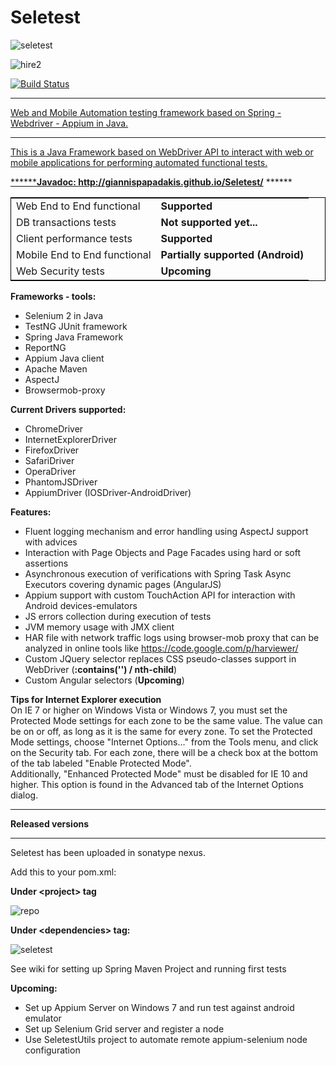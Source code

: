 Seletest 
========
![seletest](https://cloud.githubusercontent.com/assets/3785668/4871463/ff777690-61b7-11e4-9cb7-916e8d43f616.png)

![hire2](https://cloud.githubusercontent.com/assets/3785668/5871555/2e5c7d4a-a2e8-11e4-8473-519ddd2b2173.png)

<a href="https://buildhive.cloudbees.com/job/GiannisPapadakis/job/Seletest/">
<img src="https://camo.githubusercontent.com/f35d0c52028b388ea9593c5fd2bf78a3b955c7af/68747470733a2f2f6275696c64686976652e636c6f7564626565732e636f6d2f6a6f622f6d696368616c2d6c6970736b692f6a6f622f706167652d6f626a656374732d7765626472697665722f62616467652f69636f6e" alt="Build Status" data-canonical-source="https://buildhive.cloudbees.com/job/michal-lipski/job/page-objects-webdriver/badge/icon" style="max-width:100%;">

*****************************************************************************************
Web and Mobile Automation testing framework based on Spring - Webdriver - Appium in Java.
*****************************************************************************************

This is a Java Framework based on WebDriver API to interact with web or mobile applications for performing automated functional tests.

******<b>Javadoc: http://giannispapadakis.github.io/Seletest/</b> ******


<html>

<body>
<table style="width:100%; border: 1px solid black;border-collapse: collapse;">
  <tr>
    <td>Web End to End functional</td>
    <td><b>Supported</b></td>		
  </tr>
  <tr>
    <td>DB transactions tests</td>
    <td><b>Not supported yet...</b></td>		
  </tr>
  <tr>
    <td>Client performance tests</td>
    <td><b>Supported</b></td>		
  </tr>
   <tr>
    <td>Mobile End to End functional</td>
    <td><b>Partially supported (Android)</b></td>		
  </tr>
  <tr>
    <td>Web Security tests</td>
    <td><b>Upcoming</b></td>		
  </tr>
</table>

</body>
</html>

<b>Frameworks - tools:</b><br>
* Selenium 2 in Java<br>
* TestNG JUnit framework<br>
* Spring Java Framework<br>
* ReportNG<br>
* Appium Java client<br>
* Apache Maven<br>
* AspectJ<br>
* Browsermob-proxy<br>


<b>Current Drivers supported:</b><br>
* ChromeDriver<br>
* InternetExplorerDriver<br>
* FirefoxDriver<br>
* SafariDriver<br>
* OperaDriver<br>
* PhantomJSDriver<br>
* AppiumDriver (IOSDriver-AndroidDriver)<br>

<b>Features:</b>
 * Fluent logging mechanism and error handling using AspectJ support with advices
 * Interaction with Page Objects and Page Facades using hard or soft assertions
 * Asynchronous execution of verifications with Spring Task Async Executors covering dynamic pages (AngularJS)
 * Appium support with custom TouchAction API for interaction with Android devices-emulators
 * JS errors collection during execution of tests
 * JVM memory usage with JMX client
 * HAR file with network traffic logs using browser-mob proxy that can be analyzed in online tools like https://code.google.com/p/harviewer/ 
 * Custom JQuery selector replaces CSS pseudo-classes support in WebDriver (<b>:contains('') / nth-child</b>)
 * Custom Angular selectors (<b>Upcoming</b>)


<b>Tips for Internet Explorer execution</b><br>
On IE 7 or higher on Windows Vista or Windows 7, you must set the Protected Mode settings for each zone to be the same value. The value can be on or off, as long as it is the same for every zone. To set the Protected Mode settings, choose "Internet Options..." from the Tools menu, and click on the Security tab. For each zone, there will be a check box at the bottom of the tab labeled "Enable Protected Mode".<br>
Additionally, "Enhanced Protected Mode" must be disabled for IE 10 and higher. This option is found in the Advanced tab of the Internet Options dialog.


*******************************************
<b>Released versions</b>
*******************************************

Seletest has been uploaded in sonatype nexus.<br>

Add this to your pom.xml:<br>

<b>Under \<project\> tag</b> <br>

![repo](https://cloud.githubusercontent.com/assets/3785668/4512733/cb9308ba-4b43-11e4-8101-905376c28c6e.png)
 
<b>Under \<dependencies\> tag:</b><br>

![seletest](https://cloud.githubusercontent.com/assets/3785668/4512750/02aa9048-4b44-11e4-9444-98ba48f35769.png)

See wiki for setting up Spring Maven Project and running first tests<br>

<b>Upcoming:</b>
* Set up Appium Server on Windows 7 and run test against android emulator
* Set up Selenium Grid server and register a node
* Use SeletestUtils project to automate remote appium-selenium node configuration


